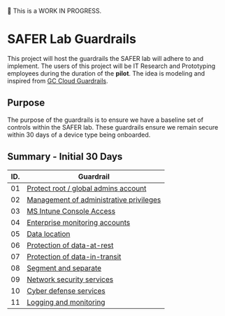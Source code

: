 >>>
:construction: This is a WORK IN PROGRESS.
>>>

# SAFER Lab Guardrails

This project will host the guardrails the SAFER lab will adhere to and implement. The users of this project will be IT Research and Prototyping employees during the duration of the **pilot**. The idea is modeling and inspired from  [GC Cloud Guardrails](https://canada-ca.github.io/cloud-guardrails/).

## Purpose

The purpose of the guardrails is to ensure we have a baseline set of controls within the SAFER lab. These guardrails ensure we remain secure within 30 days of a device type being onboarded.

## Summary - Initial 30 Days

| ID. | Guardrail |
| --- | --- |
| 01 | [Protect root / global admins account](EN/guard/01_Protect-Root-Account.md) |
| 02 | [Management of administrative privileges](EN/guard/02_Management-Admin-Privileges.md) |
| 03 | [MS Intune Console Access](EN/guard/03_MS_Intune_Console_Access.md) |
| 04 | [Enterprise monitoring accounts](EN/guard/04_Enterprise-Monitoring-Accounts.md) |
| 05 | [Data location](EN/guard/05_Data-Location.md) |
| 06 | [Protection of data-at-rest](EN/guard/06_Protect-Data-at-Rest.md) |
| 07 | [Protection of data-in-transit](EN/guard/07_Protect-Data-in-Transit.md) |
| 08 | [Segment and separate](EN/guard/08_Segmentation.md) |
| 09 | [Network security services](EN/guard/09_Network-Security-Services.md) |
| 10 | [Cyber defense services](EN/guard/10_Cyber-Defense-Services.md) |
| 11 | [Logging and monitoring](EN/guard/11_Logging-and-Monitoring.md) |
